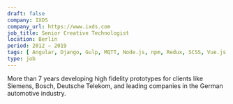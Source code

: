 ```yaml
---
draft: false
company: IXDS
company_url: https://www.ixds.com
job_title: Senior Creative Technologist
location: Berlin
period: 2012 — 2019
tags: [ Angular, Django, Gulp, MQTT, Node.js, npm, Redux, SCSS, Vue.js ]
type: job
---
```


More than 7 years developing high fidelity prototypes for clients like Siemens, Bosch, Deutsche Telekom, and leading companies in the German automotive industry.


